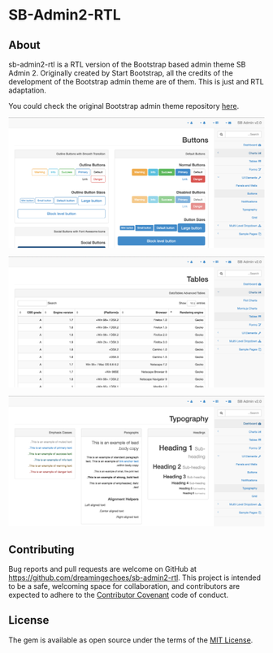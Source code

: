 # SB-Admin2-RTL

## About

sb-admin2-rtl is a RTL version of the Bootstrap based admin theme SB Admin 2. Originally created by Start Bootstrap, all the credits of the development of the Bootstrap admin theme are of them. This is just and RTL adaptation.

You could check the original Bootstrap admin theme repository [here](https://github.com/IronSummitMedia/startbootstrap-sb-admin-2).

![Buttons](image-samples/buttons.png)

![Tables](image-samples/tables.png)

![Typography](image-samples/typography.png)

## Contributing

Bug reports and pull requests are welcome on GitHub at https://github.com/dreamingechoes/sb-admin2-rtl. This project is intended to be a safe, welcoming space for collaboration, and contributors are expected to adhere to the [Contributor Covenant](contributor-covenant.org) code of conduct.

## License

The gem is available as open source under the terms of the [MIT License](http://opensource.org/licenses/MIT).
